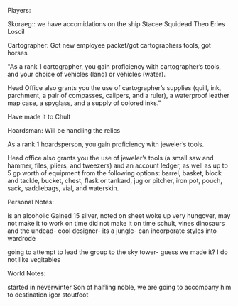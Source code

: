 Players:

Skoraeg:: we have accomidations on the ship
Stacee
Squidead
Theo
Eries
Loscil


Cartographer:
Got new employee packet/got cartographers tools, got horses

"As a rank 1 cartographer, you gain proficiency with cartographer’s tools, and your choice of vehicles (land) or vehicles (water).

Head Office also grants you the use of cartographer’s supplies (quill, ink, parchment, a pair of compasses, calipers, and a ruler), a waterproof leather map case, a spyglass, and a supply of colored inks."

Have made it to Chult

Hoardsman:
Will be handling the relics

As a rank 1 hoards­person, you gain proficiency with jeweler’s tools.

Head office also grants you the use of jeweler’s tools (a small saw and hammer, files, pliers, and tweezers) and an account ledger, as well as up to 5 gp worth of equipment from the following options: barrel, basket, block and tackle, bucket, chest, flask or tankard, jug or pitcher, iron pot, pouch, sack, saddlebags, vial, and waterskin.


Personal Notes:

is an alcoholic
Gained 15 silver, noted on sheet
woke up very hungover, may not make it to work on time
did not make it on time
schult, vines dinosaurs and the undead- cool designer- its a jungle- can incorporate styles into wardrode

going to attempt to lead the group to the sky tower- guess we made it?
I do not like vegitables 



World Notes:

started in neverwinter
Son of halfling noble, we are going to accompany him to destination igor stoutfoot

 
